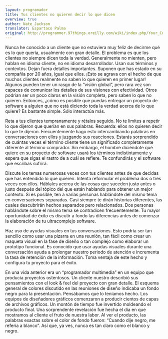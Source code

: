 ```yaml
---
layout: programador
title: Tus clientes no quieren decir lo que dicen
overview: true
author: Nate Jackson
translator: Espartaco Palma
original: http://programmer.97things.oreilly.com/wiki/index.php/Your_Customers_Do_not_Mean_What_They_Say
---
```


Nunca he conocido a un cliente que no estuviera muy feliz de decirme qué
es lo que quería, usualmente con gran detalle. El problema es que los
clientes no siempre dicen toda la verdad. Generalmente no mienten, pero
hablan en idioma cliente, no en idioma desarrollador. Usan sus términos
y contextos. Dejan fuera detalles importantes. Suponen que has estado en
su compañía por 20 años, igual que ellos. ¡Esto se agrava con el hecho
de que muchos clientes realmente no saben lo que quieren en primer
lugar! Algunos pueden tener un rasgo de la “visión global”, pero rara
vez son capaces de comunicar los detalles de sus visiones con
efectividad. Otros podrían ser un poco claros en la visión completa,
pero saben lo que no quieren. Entonces, ¿cómo es posible que puedas
entregar un proyecto de software a alguien que no está diciendo toda la
verdad acerca de lo que quiere? Es bastante simple. Sólo interactúa más.

Reta a tus clientes tempranamente y rétalos seguido. No te limites a
repetir lo que dijeron que querían en sus palabras. Recuerda: ellos no
quieren decir lo que te dijeron. Frecuentemente hago esto intercambiando
palabras en conversaciones con ellos y juzgando sus reacciones. Estarás
sorprendido de cuántas veces el término cliente tiene un significado
completamente diferente al término comprador. Sin embargo, el hombre
diciéndote qué quiere en su proyecto de software usará los términos
indistintamente y espera que sigas el rastro de a cuál se refiere. Te
confundirás y el software que escribas sufrirá.

Discute los temas numerosas veces con tus clientes antes de que decidas
que has entendido lo que quieren. Intenta reformular el problema dos o
tres veces con ellos. Háblales acerca de las cosas que suceden justo
antes o justo después del tópico del que están hablando para obtener un
mejor contexto. Si es posible, ten a varias personas hablándote del
mismo tema en conversaciones separadas. Casi siempre te dirán historias
diferentes, las cuales descubrirán hechos separados pero relacionados.
Dos personas hablándote sobre el mismo tema se contradicen
frecuentemente. Tu mayor oportunidad de éxito es discutir a fondo las
diferencias antes de comenzar la elaboración de tu ultracomplejo
software.

Haz uso de ayudas visuales en tus conversaciones. Esto podría ser tan
sencillo como usar una pizarra en una reunión, tan fácil como crear un
maqueta visual en la fase de diseño o tan complejo como elaborar un
prototipo funcional. Es conocido que usar ayudas visuales durante una
conversación ayuda a prolongar nuestro periodo de atención e incrementa
la tasa de retención de la información. Toma ventaja de este hecho y
configura tu proyecto para el éxito.

En una vida anterior era un “programador multimedia” en un equipo que
producía proyectos ostentosos. Un cliente nuestro describió sus
pensamientos con el look & feel del proyecto con gran detalle. El
esquema general de colores discutido en las reuniones de diseño
indicaba un fondo negro para la presentación. Pensábamos que lo teníamos
hecho. Los equipos de diseñadores gráficos comenzaron a producir cientos
de capas de archivos gráficos. Un montón de tiempo fue invertido
moldeando el producto final. Una sorprendente revelación fue hecha el
día en que mostramos al cliente el fruto de nuestra labor. Al ver el
producto, las palabras exactas sobre el color de fondo fueron:
“Cuando dije negro, me refería a blanco”. Así que, ya ves, nunca es
tan claro como el blanco y negro.

